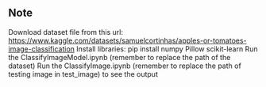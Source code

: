 ## Note
Download dataset file from this url: https://www.kaggle.com/datasets/samuelcortinhas/apples-or-tomatoes-image-classification
Install libraries: pip install numpy Pillow scikit-learn
Run the ClassifyImageModel.ipynb (remember to replace the path of the dataset)
Run the ClassifyImage.ipynb (remember to replace the path of testing image in test_image) to see the output

